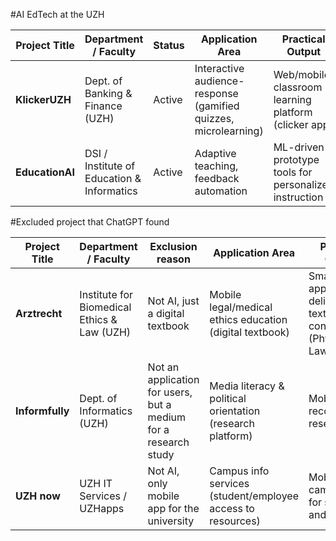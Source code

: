 #AI EdTech at the UZH

| Project Title   | Department / Faculty                       | Status | Application Area                                           | Practical Output                                           | University Role | Source |
|----------------|---------------------------------------------|--------|------------------------------------------------------------|------------------------------------------------------------|-----------------|--------|
| **KlickerUZH**  | Dept. of Banking & Finance (UZH)           | Active | Interactive audience-response (gamified quizzes, microlearning) | Web/mobile classroom learning platform (clicker app)       | Lead            | [Klicker on PlayStore](https://play.google.com/store/apps/details?id=ch.uzh.bf.klicker.pwa&hl=en_US) |
| **EducationAI**  | DSI / Institute of Education & Informatics | Active | Adaptive teaching, feedback automation           | ML-driven prototype tools for personalized instruction | Lead            | [Link](https://www.dsi.uzh.ch/en/communities/education.html) |







#Excluded project that ChatGPT found

| Project Title   | Department / Faculty                       | Exclusion reason | Application Area                                           | Practical Output                                           | University Role | Source |
|----------------|---------------------------------------------|------------------|------------------------------------------------------------|------------------------------------------------------------|-----------------|--------|
| **Arztrecht**   | Institute for Biomedical Ethics & Law (UZH)| Not AI, just a digital textbook | Mobile legal/medical ethics education (digital textbook)   | Smartphone app delivering textbook content (Physician Law) | Lead            | [Arztrecht on PlayStore](https://play.google.com/store/apps/details?id=ch.uzh.rwi.arzt) |
| **Informfully** | Dept. of Informatics (UZH)                 | Not an application for users, but a medium for a research study | Media literacy & political orientation (research platform) | Mobile news recommender research app                       | Lead            | [Link](https://www.ifi.uzh.ch/en/research/people/person/zehle.html) |
| **UZH now**     | UZH IT Services / UZHapps                  | Not AI, only mobile app for the university | Campus info services (student/employee access to resources)| Mobile campus app for students and staff                   | Lead            | [Link](https://www.zi.uzh.ch/en/produkte/uzhnow.html) |
